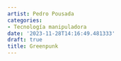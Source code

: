 ```yaml
---
artist: Pedro Pousada
categories:
- Tecnología manipuladora
date: '2023-11-28T14:16:49.481333'
draft: true
title: Greenpunk
---
```

